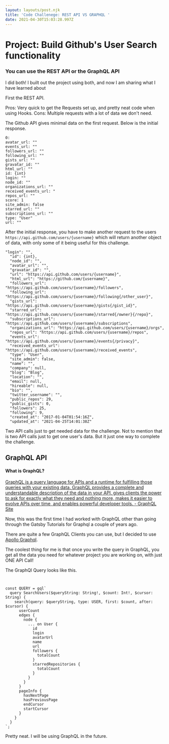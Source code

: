 ```yaml
---
layout: layouts/post.njk
title: 'Code Challenege: REST API VS GRAPHQL '
date: 2021-04-30T15:03:28.997Z
---
```


# Project: Build Github's User Search functionality

### You can use the REST API or the GraphQL API

I did both! I built out the project using both, and now I am sharing what I have learned about

First the REST API.

Pros: Very quick to get the Requests set up, and pretty neat code when using Hooks.
Cons: Multiple requests with a lot of data we don't need.

The Github API gives minimal data on the first request. Below is the initial
response.

```
0:
avatar_url: ""
events_url: ""
followers_url: ""
following_url: ""
gists_url: ""
gravatar_id: ""
html_url: ""
id: {int}
login: ""
node_id: ""
organizations_url: ""
received_events_url: "
repos_url: ""
score: 1
site_admin: false
starred_url: ""
subscriptions_url: ""
type: "User"
url: ""
```

After the initial response, you have to make another request to the users `https://api.github.com/users/{username}`
which will return another object of data, with only some of it being useful for this challenge.

```
"login": "",
  "id": {int},
  "node_id": "",
  "avatar_url": "",
  "gravatar_id": "",
  "url": "https://api.github.com/users/{username}",
  "html_url": "https://github.com/{username}",
  "followers_url": "https://api.github.com/users/{username}/followers",
  "following_url": "https://api.github.com/users/{username}/following{/other_user}",
  "gists_url": "https://api.github.com/users/{username}/gists{/gist_id}",
  "starred_url": "https://api.github.com/users/{username}/starred{/owner}{/repo}",
  "subscriptions_url": "https://api.github.com/users/{username}/subscriptions",
  "organizations_url": "https://api.github.com/users/{username}/orgs",
  "repos_url": "https://api.github.com/users/{username}/repos",
  "events_url": "https://api.github.com/users/{username}/events{/privacy}",
  "received_events_url": "https://api.github.com/users/{username}/received_events",
  "type": "User",
  "site_admin": false,
  "name": "",
  "company": null,
  "blog": "Blog",
  "location": "",
  "email": null,
  "hireable": null,
  "bio": "",
  "twitter_username": "",
  "public_repos": 29,
  "public_gists": 0,
  "followers": 25,
  "following": 9,
  "created_at": "2017-01-04T01:54:16Z",
  "updated_at": "2021-04-25T14:01:38Z"
```

Two API calls just to get needed data for the challenge. Not to mention that is two API calls just to get one user's data. But it just one way to complete the challenge.

## GraphQL API

#### What is GraphQL?

[GraphQL is a query language for APIs and a runtime for fulfilling those queries with your existing data. GraphQL provides a complete and understandable description of the data in your API, gives clients the power to ask for exactly what they need and nothing more, makes it easier to evolve APIs over time, and enables powerful developer tools. - GraphQL Site](https://graphql.org/)

Now, this was the first time I had worked with GraphQL other than going through the Gatsby Tutorials for Graphql a couple of years ago.

There are quite a few GraphQL Clients you can use, but I decided to use [Apollo Graphql](https://www.apollographql.com/).

The coolest thing for me is that once you write the query in GraphQL, you get all the data you need for whatever project you are working on, with just ONE API Call!

The GraphQl Query looks like this.

```


const QUERY = gql`
  query SearchUsers($queryString: String!, $count: Int!, $cursor: String) {
    search(query: $queryString, type: USER, first: $count, after: $cursor) {
      userCount
      edges {
        node {
          ... on User {
            id
            login
            avatarUrl
            name
            url
            followers {
              totalCount
            }
            starredRepositories {
              totalCount
            }
          }
        }
      }
      pageInfo {
        hasNextPage
        hasPreviousPage
        endCursor
        startCursor
      }
    }
  }
`;

```

Pretty neat. I will be using GraphQL in the future.
